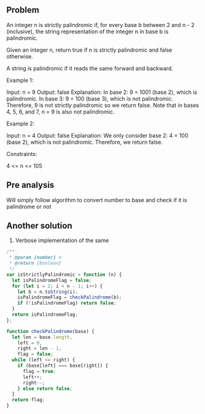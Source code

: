 ## Problem

An integer n is strictly palindromic if, for every base b between 2 and n - 2 (inclusive), the string representation of the integer n in base b is palindromic.

Given an integer n, return true if n is strictly palindromic and false otherwise.

A string is palindromic if it reads the same forward and backward.

Example 1:

Input: n = 9
Output: false
Explanation: In base 2: 9 = 1001 (base 2), which is palindromic.
In base 3: 9 = 100 (base 3), which is not palindromic.
Therefore, 9 is not strictly palindromic so we return false.
Note that in bases 4, 5, 6, and 7, n = 9 is also not palindromic.

Example 2:

Input: n = 4
Output: false
Explanation: We only consider base 2: 4 = 100 (base 2), which is not palindromic.
Therefore, we return false.

Constraints:

4 <= n <= 105

## Pre analysis

Will simply follow algorithm to convert number to base and check if it is palindrome or not

## Another solution

1. Verbose implementation of the same

```javascript
/**
 * @param {number} n
 * @return {boolean}
 */
var isStrictlyPalindromic = function (n) {
  let isPalindromeFlag = false;
  for (let i = 2; i < n - 1; i++) {
    let b = n.toString(i);
    isPalindromeFlag = checkPalindrome(b);
    if (!isPalindromeFlag) return false;
  }
  return isPalindromeFlag;
};

function checkPalindrome(base) {
  let len = base.length,
    left = 0,
    right = len - 1,
    flag = false;
  while (left <= right) {
    if (base[left] === base[right]) {
      flag = true;
      left++;
      right--;
    } else return false;
  }
  return flag;
}
```

